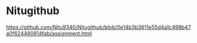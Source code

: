 # Nitugithub
https://github.com/Nitu9340/Nitugithub/blob/0e14b3b3611e55d4a1c498b47a0f624480814fab/assignment.html

